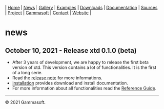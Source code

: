 | [Home](home.md) | [News](news.md) | [Gallery](gallery.md) | [Examples](examples.md) | [Downloads](downloads.md) | [Documentation](documentation.md) | [Sources](https://github.com/gammasoft71/xtd) | [Project](https://sourceforge.net/projects/xtdpro/) | [Gammasoft](gammasoft.md)  | [Contact](contact.md) | [Website](https://gammasoft71.wixsite.com/xtdpro) |

# news

## October 10, 2021 - Release xtd 0.1.0 (beta)

* After 3 years of development, we are happy to release the first beta version of xtd. This version contains a lot of functionalities. It is the first of a long serie.
* Read the [release note](release_notes.md) for more informations.
* [Installation](downloads.md) provides download and install documentation.
* For more information about all functionalities read the [Reference Guide](https://codedocs.xyz/gammasoft71/xtd/index.html).

______________________________________________________________________________________________

© 2021 Gammasoft.

